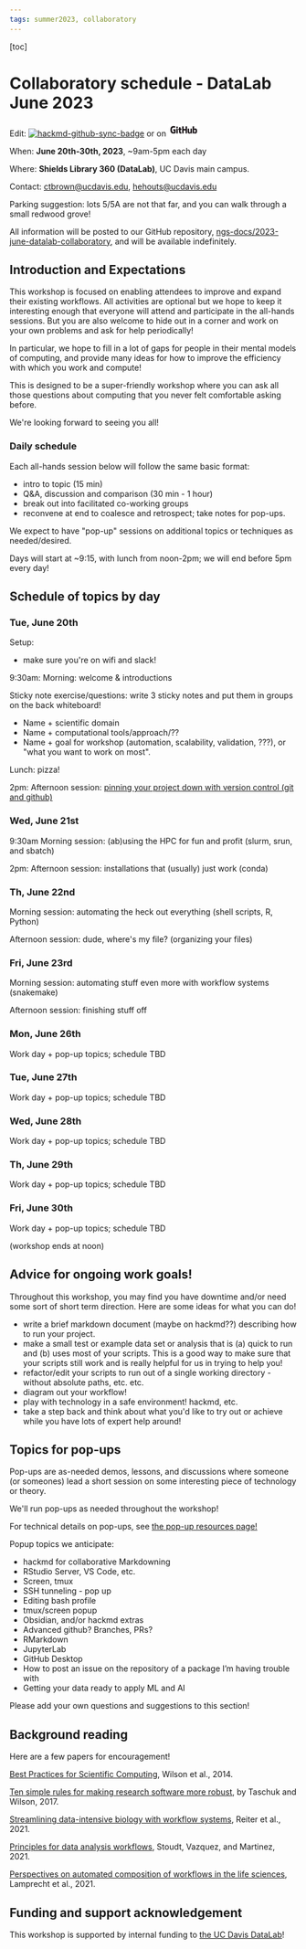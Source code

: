 ```yaml
---
tags: summer2023, collaboratory
---
```


[toc]

# Collaboratory schedule - DataLab June 2023

Edit: [![hackmd-github-sync-badge](https://hackmd.io/KhkZGZhyRt6pu4lbEHi6ow/badge)](https://hackmd.io/KhkZGZhyRt6pu4lbEHi6ow) or on [![github](https://raw.githubusercontent.com/ngs-docs/2023-june-datalab-collaboratory/main/images/GitHub_Logo.png)](https://github.com/ngs-docs/2023-june-datalab-collaboratory/blob/main/SCHEDULE.md)


When: **June 20th-30th, 2023**, ~9am-5pm each day

Where: **Shields Library 360 (DataLab)**, UC Davis main campus.

Contact: ctbrown@ucdavis.edu, hehouts@ucdavis.edu

Parking suggestion: lots 5/5A are not that far, and you can walk through a small redwood grove!

All information will be posted to our GitHub repository, [ngs-docs/2023-june-datalab-collaboratory](https://github.com/ngs-docs/2023-june-datalab-collaboratory/), and will be available indefinitely.

## Introduction and Expectations

This workshop is focused on enabling attendees to improve and expand their existing workflows. All activities are optional but we hope to keep it interesting enough that everyone will attend and participate in the all-hands sessions. But you are also welcome to hide out in a corner and work on your own problems and ask for help periodically!

In particular, we hope to fill in a lot of gaps for people in their mental models of computing, and provide many ideas for how to improve the efficiency with which you work and compute!

This is designed to be a super-friendly workshop where you can ask all those questions about computing that you never felt comfortable asking before.

We're looking forward to seeing you all!

### Daily schedule

Each all-hands session below will follow the same basic format:
* intro to topic (15 min)
* Q&A, discussion and comparison (30 min - 1 hour)
* break out into facilitated co-working groups
* reconvene at end to coalesce and retrospect; take notes for pop-ups.

We expect to have "pop-up" sessions on additional topics or techniques as needed/desired.

Days will start at ~9:15, with lunch from noon-2pm; we will end before 5pm every day!

## Schedule of topics by day

### Tue, June 20th

Setup:
* make sure you're on wifi and slack!

9:30am: Morning: welcome & introductions

Sticky note exercise/questions: write 3 sticky notes and put them in groups on the back whiteboard!
* Name + scientific domain
* Name + computational tools/approach/??
* Name + goal for workshop (automation, scalability, validation, ???), or "what you want to work on most".

Lunch: pizza!

2pm: Afternoon session: [pinning your project down with version control (git and github)](https://hackmd.io/M8Ztk4KpT-mYquotj1bOFQ?view)

### Wed, June 21st

9:30am Morning session: (ab)using the HPC for fun and profit (slurm, srun, and sbatch)

2pm: Afternoon session: installations that (usually) just work (conda)

### Th, June 22nd

Morning session: automating the heck out everything (shell scripts, R, Python)

Afternoon session: dude, where's my file? (organizing your files)

### Fri, June 23rd

Morning session: automating stuff even more with workflow systems (snakemake)

Afternoon session: finishing stuff off

### Mon, June 26th

Work day + pop-up topics; schedule TBD

### Tue, June 27th

Work day + pop-up topics; schedule TBD

### Wed, June 28th

Work day + pop-up topics; schedule TBD

### Th, June 29th

Work day + pop-up topics; schedule TBD

### Fri, June 30th

Work day + pop-up topics; schedule TBD

(workshop ends at noon)

## Advice for ongoing work goals!

Throughout this workshop, you may find you have downtime and/or need some sort of short term direction. Here are some ideas for what you can do!

* write a brief markdown document (maybe on hackmd??) describing how to run your project.
* make a small test or example data set or analysis that is (a) quick to run and (b) uses most of your scripts. This is a good way to make sure that your scripts still work and is really helpful for us in trying to help you!
* refactor/edit your scripts to run out of a single working directory - without absolute paths, etc. etc.
* diagram out your workflow!
* play with technology in a safe environment! hackmd, etc.
* take a step back and think about what you'd like to try out or achieve while you have lots of expert help around!

## Topics for pop-ups

Pop-ups are as-needed demos, lessons, and discussions where someone (or someones) lead a short session on some interesting piece of technology or theory.

We'll run pop-ups as needed throughout the workshop!

For technical details on pop-ups, see [the pop-up resources page!](https://hackmd.io/UecX-udsTkO4u7udQqsUwg?view)

Popup topics we anticipate:

* hackmd for collaborative Markdowning
* RStudio Server, VS Code, etc.
* Screen, tmux
* SSH tunneling - pop up
* Editing bash profile
* tmux/screen popup
* Obsidian, and/or hackmd extras
* Advanced github? Branches, PRs?
* RMarkdown
* JupyterLab
* GitHub Desktop
* How to post an issue on the repository of a package I’m having trouble with
* Getting your data ready to apply ML and AI

Please add your own questions and suggestions to this section!

## Background reading

Here are a few papers for encouragement!

[Best Practices for Scientific Computing](https://journals.plos.org/plosbiology/article?id=10.1371/journal.pbio.1001745), Wilson et al., 2014.

[Ten simple rules for making research software more robust](https://journals.plos.org/ploscompbiol/article?id=10.1371/journal.pcbi.1005412), by Taschuk and Wilson, 2017.

[Streamlining data-intensive biology with workflow systems](https://academic.oup.com/gigascience/article/10/1/giaa140/6092773), Reiter et al., 2021.

[Principles for data analysis workflows](https://journals.plos.org/ploscompbiol/article?id=10.1371/journal.pcbi.1008770), Stoudt, Vazquez, and Martinez, 2021.

[Perspectives on automated composition of workflows in the life sciences](https://f1000research.com/articles/10-897/v1), Lamprecht et al., 2021.

## Funding and support acknowledgement

This workshop is supported by internal funding to [the UC Davis DataLab](https://datalab.ucdavis.edu/)!
